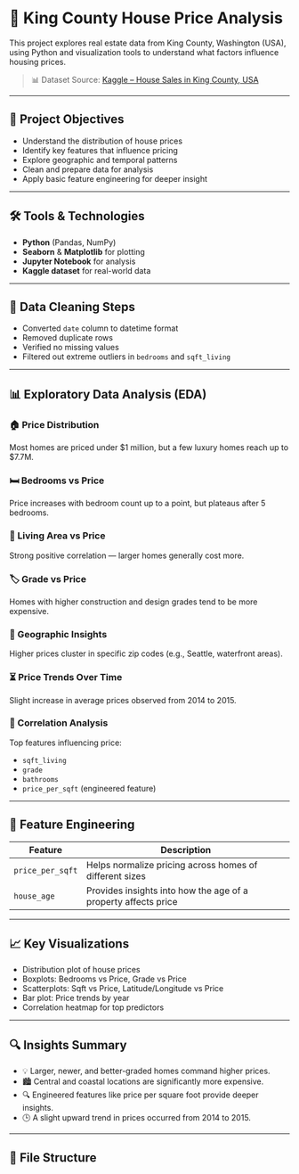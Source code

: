 # 🏡 King County House Price Analysis

This project explores real estate data from King County, Washington (USA), using Python and visualization tools to understand what factors influence housing prices.

> 📊 Dataset Source: [Kaggle – House Sales in King County, USA](https://www.kaggle.com/datasets/harlfoxem/housesalesprediction)

---

## 📌 Project Objectives

- Understand the distribution of house prices
- Identify key features that influence pricing
- Explore geographic and temporal patterns
- Clean and prepare data for analysis
- Apply basic feature engineering for deeper insight

---

## 🛠️ Tools & Technologies

- **Python** (Pandas, NumPy)
- **Seaborn** & **Matplotlib** for plotting
- **Jupyter Notebook** for analysis
- **Kaggle dataset** for real-world data

---

## 🧹 Data Cleaning Steps

- Converted `date` column to datetime format
- Removed duplicate rows
- Verified no missing values
- Filtered out extreme outliers in `bedrooms` and `sqft_living`

---

## 📊 Exploratory Data Analysis (EDA)

### 🏠 Price Distribution
Most homes are priced under $1 million, but a few luxury homes reach up to $7.7M.

### 🛏 Bedrooms vs Price
Price increases with bedroom count up to a point, but plateaus after 5 bedrooms.

### 📐 Living Area vs Price
Strong positive correlation — larger homes generally cost more.

### 🏷 Grade vs Price
Homes with higher construction and design grades tend to be more expensive.

### 📍 Geographic Insights
Higher prices cluster in specific zip codes (e.g., Seattle, waterfront areas).

### ⏳ Price Trends Over Time
Slight increase in average prices observed from 2014 to 2015.

### 🧪 Correlation Analysis
Top features influencing price:
- `sqft_living`
- `grade`
- `bathrooms`
- `price_per_sqft` (engineered feature)

---

## 🧠 Feature Engineering

| Feature | Description |
|--------|-------------|
| `price_per_sqft` | Helps normalize pricing across homes of different sizes |
| `house_age` | Provides insights into how the age of a property affects price |

---

## 📈 Key Visualizations

- Distribution plot of house prices
- Boxplots: Bedrooms vs Price, Grade vs Price
- Scatterplots: Sqft vs Price, Latitude/Longitude vs Price
- Bar plot: Price trends by year
- Correlation heatmap for top predictors

---

## 🔍 Insights Summary

- 💡 Larger, newer, and better-graded homes command higher prices.
- 🏙 Central and coastal locations are significantly more expensive.
- 🔍 Engineered features like price per square foot provide deeper insights.
- 🕒 A slight upward trend in prices occurred from 2014 to 2015.

---

## 📂 File Structure

